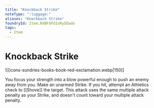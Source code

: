 ```yaml
---
title: "Knockback Strike"
noteType: ":luggage:"
aliases: "Knockback Strike"
foundryId: Item.RXBFXPdIoRySEwdo
tags:
  - Item
---
```


# Knockback Strike
![[icons-sundries-books-book-red-exclamation.webp|150]]

You focus your strength into a blow powerful enough to push an enemy away from you. Make an unarmed Strike. If you hit, attempt an Athletics check to [[Shove]] the target. This attack uses the same multiple attack penalty as your Strike, and doesn't count toward your multiple attack penalty.
